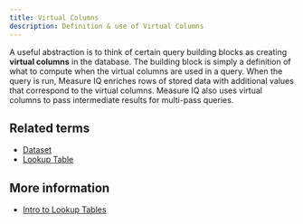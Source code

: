 ```yaml
---
title: Virtual Columns
description: Definition & use of Virtual Columns
---
```


A useful abstraction is to think of certain query building blocks as creating **virtual columns** in the database. The building block is simply a definition of what to compute when the virtual columns are used in a query. When the query is run, Measure IQ enriches rows of stored data with additional values that correspond to the virtual columns. Measure IQ also uses virtual columns to pass intermediate results for multi-pass queries.

## Related terms

- [Dataset](../dataset-table)
- [Lookup Table](../lookup-table)

## More information

- [Intro to Lookup Tables](../../admin-guides/managing-your-data/intro-to-lookup-tables/)
